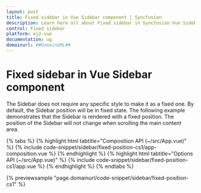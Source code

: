 ```yaml
---
layout: post
title: Fixed sidebar in Vue Sidebar component | Syncfusion
description: Learn here all about Fixed sidebar in Syncfusion Vue Sidebar component of Syncfusion Essential JS 2 and more.
control: Fixed sidebar 
platform: ej2-vue
documentation: ug
domainurl: ##DomainURL##
---
```


# Fixed sidebar in Vue Sidebar component

The Sidebar does not require any specific style to make it as a fixed one. By default, the Sidebar position will be in fixed state. The following example demonstrates that the Sidebar is rendered with a fixed position. The position of the Sidebar will not change when scrolling the main content area.

{% tabs %}
{% highlight html tabtitle="Composition API (~/src/App.vue)" %}
{% include code-snippet/sidebar/fixed-position-cs1/app-composition.vue %}
{% endhighlight %}
{% highlight html tabtitle="Options API (~/src/App.vue)" %}
{% include code-snippet/sidebar/fixed-position-cs1/app.vue %}
{% endhighlight %}
{% endtabs %}
        
{% previewsample "page.domainurl/code-snippet/sidebar/fixed-position-cs1" %}